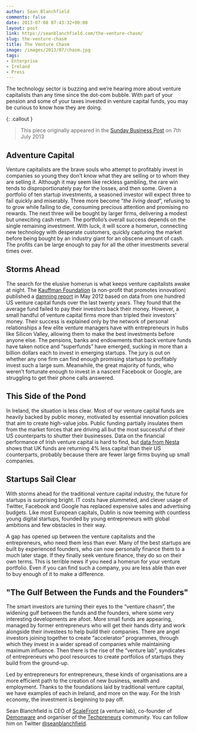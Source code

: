 ```yaml
---
author: Sean Blanchfield
comments: false
date: 2013-07-08 07:43:32+00:00
layout: post
link: https://seanblanchfield.com/the-venture-chasm/
slug: the-venture-chasm
title: The Venture Chasm
image: /images/2013/07/chasm.jpg
tags:
- Enterprise
- Ireland
- Press
---
```


The technology sector is buzzing and we’re hearing more about venture capitalists than any time since the dot-com bubble. With part of your pension and some of your taxes invested in venture capital funds, you may be curious to know how they are doing.

<!-- more -->

{: .callout }
> This piece originally appeared in the [Sunday Business Post](http://businesspost.ie) on 7th July 2013

## Adventure Capital

Venture capitalists are the brave souls who attempt to profitably invest in companies so young they don’t know what they are selling or to whom they are selling it. Although it may seem like reckless gambling, the rare win tends to disproportionately pay for the losses, and then some. Given a portfolio of ten startup investments, a seasoned investor will expect three to fail quickly and miserably. Three more become “_the living dead_”, refusing to to grow while failing to die, consuming precious attention and promising no rewards. The next three will be bought by larger firms, delivering a modest but unexciting cash return. The portfolio’s overall success depends on the single remaining investment. With luck, it will score a homerun, connecting new technology with desperate customers, quickly capturing the market before being bought by an industry giant for an obscene amount of cash. The profits can be large enough to pay for all the other investments several times over.

## Storms Ahead

The search for the elusive homerun is what keeps venture capitalists awake at night. The [Kauffman Foundation](http://www.kauffman.org/) (a non-profit that promotes innovation) published a [damning report](http://www.kauffman.org/research-and-policy/we-have-met-the-enemy-and-he-is-us.aspx) in May 2012 based on data from one hundred US venture capital funds over the last twenty years. They found that the average fund failed to pay their investors back their money. However, a small handful of venture capital firms more than tripled their investors’ money. Their success is explained only by the network of personal relationships a few elite venture managers have with entrepreneurs in hubs like Silicon Valley, allowing them to make the best investments before anyone else. The pensions, banks and endowments that back venture funds have taken notice and “superfunds” have emerged, sucking in more than a billion dollars each to invest in emerging startups. The jury is out on whether any one firm can find enough promising startups to profitably invest such a large sum. Meanwhile, the great majority of funds, who weren’t fortunate enough to invest in a nascent Facebook or Google, are struggling to get their phone calls answered.

## This Side of the Pond

In Ireland, the situation is less clear. Most of our venture capital funds are heavily backed by public money, motivated by essential innovation policies that aim to create high-value jobs. Public funding partially insulates them from the market forces that are driving all but the most successful of their US counterparts to shutter their businesses. Data on the financial performance of Irish venture capital is hard to find, but [data from Nesta](http://www.nesta.org.uk/publications/assets/features/unchaining_investment_barriers_to_us_venture_investment_in_uk_internet_and_digital_businesses) shows that UK funds are returning 4% less capital than their US counterparts, probably because there are fewer large firms buying up small companies.

## Startups Sail Clear

With storms ahead for the traditional venture capital industry, the future for startups is surprising bright. IT costs have plummeted, and clever usage of Twitter, Facebook and Google has replaced expensive sales and advertising budgets. Like most European capitals, Dublin is now teeming with countless young digital startups, founded by young entrepreneurs with global ambitions and few obstacles in their way.

A gap has opened up between the venture capitalists and the entrepreneurs, who need them less than ever. Many of the best startups are built by experienced founders, who can now personally finance them to a much later stage. If they finally seek venture finance, they do so on their own terms. This is terrible news if you need a homerun for your venture portfolio. Even if you can find such a company, you are less able than ever to buy enough of it to make a difference.

## "The Gulf Between the Funds and the Founders"

The smart investors are turning their eyes to the “venture chasm”, the widening gulf between the funds and the founders, where some very interesting developments are afoot. More small funds are appearing, managed by former entrepreneurs who will get their hands dirty and work alongside their investees to help build their companies. There are angel investors joining together to create “accelerator” programmes, through which they invest in a wider spread of companies while maintaining maximum influence. Then there is the rise of the “venture lab”, syndicates of entrepreneurs who pool resources to create portfolios of startups they build from the ground-up.

Led by entrepreneurs for entrepreneurs, these kinds of organisations are a more efficient path to the creation of new business, wealth and employment. Thanks to the foundations laid by traditional venture capital, we have examples of each in Ireland, and more on the way. For the Irish economy, the investment is beginning to pay off.

Sean Blanchfield is CEO of [ScaleFront](http://scalefront.com) (a venture lab), co-founder of [Demonware](http://demonware.net) and organiser of the [Techpreneurs](http://techpreneurs.org) community. You can follow him on Twitter [@seanblanchfield](http://twitter.com/seanblanchfield).